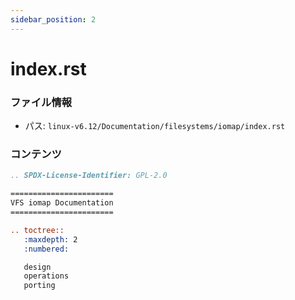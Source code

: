 ```yaml
---
sidebar_position: 2
---
```

# index.rst

### ファイル情報

- パス: `linux-v6.12/Documentation/filesystems/iomap/index.rst`

### コンテンツ

```rst
.. SPDX-License-Identifier: GPL-2.0

=======================
VFS iomap Documentation
=======================

.. toctree::
   :maxdepth: 2
   :numbered:

   design
   operations
   porting

```
